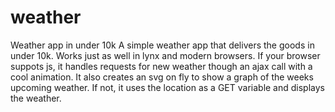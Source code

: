 # weather
Weather app in under 10k
A simple weather app that delivers the goods in under 10k. Works just as well in lynx and modern browsers.
If your browser suppots js, it handles requests for new weather though an ajax call with a cool animation. It also creates an svg on fly to show a graph of the weeks upcoming weather.
If not, it uses the location as a GET variable and displays the weather.
